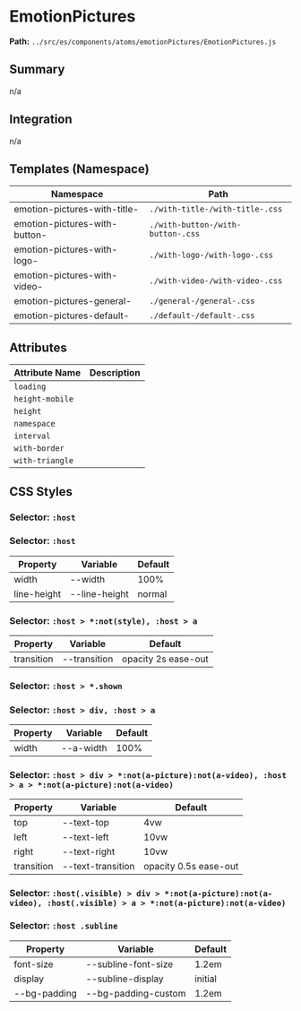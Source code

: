 # EmotionPictures

**Path:** `../src/es/components/atoms/emotionPictures/EmotionPictures.js`

## Summary

n/a

## Integration

n/a

## Templates (Namespace)

| Namespace | Path |
|------|------|
| emotion-pictures-with-title- | `./with-title-/with-title-.css` |
| emotion-pictures-with-button- | `./with-button-/with-button-.css` |
| emotion-pictures-with-logo- | `./with-logo-/with-logo-.css` |
| emotion-pictures-with-video- | `./with-video-/with-video-.css` |
| emotion-pictures-general- | `./general-/general-.css` |
| emotion-pictures-default- | `./default-/default-.css` |

## Attributes

| Attribute Name | Description |
|----------------|-------------|
| `loading` |  |
| `height-mobile` |  |
| `height` |  |
| `namespace` |  |
| `interval` |  |
| `with-border` |  |
| `with-triangle` |  |

## CSS Styles

### Selector: `:host`


### Selector: `:host`

| Property | Variable | Default |
|----------|----------|----------|
| width | --width | 100% |
| line-height | --line-height | normal |

### Selector: `:host > *:not(style), :host > a`

| Property | Variable | Default |
|----------|----------|----------|
| transition | --transition | opacity 2s ease-out |

### Selector: `:host > *.shown`


### Selector: `:host > div, :host > a`

| Property | Variable | Default |
|----------|----------|----------|
| width | --a-width | 100% |

### Selector: `:host > div > *:not(a-picture):not(a-video), :host > a > *:not(a-picture):not(a-video)`

| Property | Variable | Default |
|----------|----------|----------|
| top | --text-top | 4vw |
| left | --text-left | 10vw |
| right | --text-right | 10vw |
| transition | --text-transition | opacity 0.5s ease-out |

### Selector: `:host(.visible) > div > *:not(a-picture):not(a-video), :host(.visible) > a > *:not(a-picture):not(a-video)`


### Selector: `:host .subline`

| Property | Variable | Default |
|----------|----------|----------|
| font-size | --subline-font-size | 1.2em |
| display | --subline-display | initial |
| --bg-padding | --bg-padding-custom | 1.2em |

